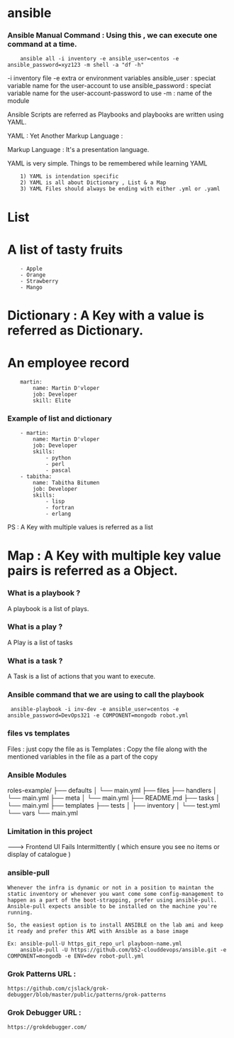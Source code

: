 # ansible


### Ansible Manual Command : Using this , we can execute one command at a time.

``` 
    ansible all -i inventory -e ansible_user=centos -e ansible_password=xyz123 -m shell -a "df -h"
```

-i inventory file 
-e extra or environment variables
ansible_user     : speciat variable name for the user-account to use 
ansible_password : speciat variable name for the user-account-password to use 
-m               : name of the module 

Ansible Scripts are referred as Playbooks and playbooks are written using YAML.

YAML : Yet Another Markup Language :

Markup Language : It's a presentation language.

YAML is very simple. Things to be remembered while learning YAML 

``` 
    1) YAML is intendation specific  
    2) YAML is all about Dictionary , List & a Map 
    3) YAML Files should always be ending with either .yml or .yaml 
```

# List 
# A list of tasty fruits
```
    - Apple
    - Orange
    - Strawberry
    - Mango
```

# Dictionary : A Key with a value is referred as Dictionary. 
# An employee record
```
    martin:
        name: Martin D'vloper
        job: Developer
        skill: Elite
```

### Example of list and dictionary 
```
    - martin:
        name: Martin D'vloper
        job: Developer
        skills:
            - python
            - perl
            - pascal
    - tabitha:
        name: Tabitha Bitumen
        job: Developer
        skills:
            - lisp
            - fortran
            - erlang
```
PS : A Key with multiple values is referred as a list 

# Map : A Key with multiple key value pairs is referred as a Object.


### What is a playbook ?
A playbook is a list of plays.

### What is a play ?
A Play is a list of tasks 

### What is a task ? 
A Task is a list of actions that you want to execute.


### Ansible command that we are using to call the playbook

```
 ansible-playbook -i inv-dev -e ansible_user=centos -e ansible_password=DevOps321 -e COMPONENT=mongodb robot.yml
 ```


 ### files vs templates 

 Files     : just copy the file as is 
 Templates : Copy the file along with the mentioned variables in the file as a part of the copy 


### Ansible Modules

roles-example/
├── defaults
│   └── main.yml
├── files
├── handlers
│   └── main.yml
├── meta
│   └── main.yml
├── README.md
├── tasks
│   └── main.yml
├── templates
├── tests
│   ├── inventory
│   └── test.yml
└── vars
    └── main.yml 


### Limitation in this project

---> Frontend UI Fails Intermittently ( which ensure you see no items or display of catalogue )


### ansible-pull

```
Whenever the infra is dynamic or not in a position to maintan the static inventory or whenever you want come some config-management to happen as a part of the boot-strapping, prefer using ansible-pull. Ansible-pull expects ansible to be installed on the machine you're running.

So, the easiest option is to install ANSIBLE on the lab ami and keep it ready and prefer this AMI with Ansible as a base image

Ex: ansible-pull-U https_git_repo_url playboon-name.yml 
    ansible-pull -U https://github.com/b52-clouddevops/ansible.git -e COMPONENT=mongodb -e ENV=dev robot-pull.yml

```



### Grok Patterns URL :

```
https://github.com/cjslack/grok-debugger/blob/master/public/patterns/grok-patterns
```

### Grok Debugger URL :

```
https://grokdebugger.com/
```